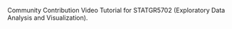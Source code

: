 Community Contribution Video Tutorial for STATGR5702 (Exploratory Data Analysis and Visualization).
